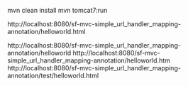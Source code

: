 mvn clean install
mvn tomcat7:run

http://localhost:8080/sf-mvc-simple_url_handler_mapping-annotation/helloworld.html

http://localhost:8080/sf-mvc-simple_url_handler_mapping-annotation/helloworld
http://localhost:8080/sf-mvc-simple_url_handler_mapping-annotation/helloworld.htm
http://localhost:8080/sf-mvc-simple_url_handler_mapping-annotation/test/helloworld.html